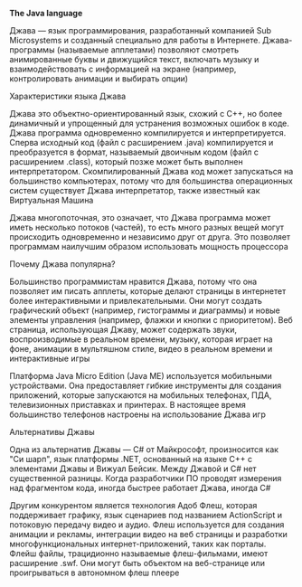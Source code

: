 **The Java language**

Джава — язык программирования, разработанный компанией Sub Microsystems и созданный специально для работы в Интернете.
Джава-программы (называемые апплетами) позволяют смотреть анимированные буквы и движущийся текст, включать музыку и взаимодействовать с информацией на экране (например, контролировать анимации и выбирать опции)

Характеристики языка Джава

Джава это объектно-ориентированный язык, схожий с С++, но более динамичный и упрощенный для устранения возможных ошибок в коде. Джава программа одновременно компилируется и интерпретируется. Сперва исходный код (файл с расширением .java) компилируется и преобразуется в формат, называемый двоичным кодом (файл с расширением .class), который позже может быть выполнен интерпретатором. Скомпилированный Джава код может запускаться на большинство компьютерах, потому что для большинства операционных систем существует Джава интерпретатор, также известный как Виртуальная Машина 

Джава многопоточная, это означает, что Джава программа может иметь несколько потоков (частей), то есть много разных вещей могут происходить одновременно и независимо друг от друга. Это позволяет программам наилучшим образом использовать мощность процессора

Почему Джава популярна?

Большинство программистам нравится Джава, потому что она позволяет им писать апплеты, которые делают страницы в интернетет более интерактивными и привлекательными. Они могут создать графический объект (например, гистограммы и диаграммы) и новые элементы управления (например, флажки и кнопки с приоритетом). Веб страница, использующая Джаву, может содержать звуки, воспроизводимые в реальном времени, музыку, которая играет на фоне, анимации в мультяшном стиле, видео в реальном времени и интерактивные игры

Платформа Java Micro Edition (Java ME) используется мобильными устройствами. Она предоставляет гибкие инструменты для создания приложений, которые запускаются на мобильных телефонах, ПДА, телевизионных приставках и принтерах. В настоящее время большинство телефонов настроены на использование Джава игр

Альтернативы Джавы

Одна из альтернатив Джавы — С# от Майкрософт, произносится как "Си шарп", язык платформы .NET, основанный на языке С++ с элементами Джавы и Вижуал Бейсик. Между Джавой и С# нет существенной разницы. Когда разработчики ПО проводят измерения над фрагментом кода, иногда быстрее работает Джава, иногда С#

Другим конкурентом является технология Адоб Флеш, которая поддерживает графику, язык сценариев под названием ActionScript и потоковую передачу видео и аудио. Флеш используется для создания анимации и рекламы, интеграции видео на веб страницы и разработки многофункциональных интернет-приложений, таких как порталы. Флейш файлы, трацидионно называемые флеш-фильмами, имеют расширение .swf. Они могут быть объектом на веб-странице или проигрываться в автономном флеш плеере
